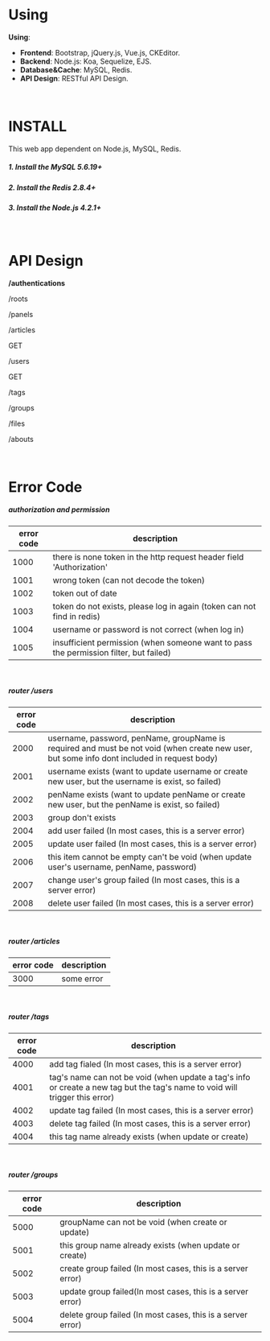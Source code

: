 # Using
**Using**:

* **Frontend**: Bootstrap, jQuery.js, Vue.js, CKEditor.
* **Backend**: Node.js: Koa, Sequelize, EJS.
* **Database&Cache**: MySQL, Redis.
* **API Design**: RESTful API Design.

<br/>

# INSTALL
This web app dependent on Node.js, MySQL, Redis.

##### 1. Install the MySQL 5.6.19+
##### 2. Install the Redis 2.8.4+
##### 3. Install the Node.js 4.2.1+

<br/>

# API Design
**/authentications**

/roots

/panels

/articles

GET

/users

GET

/tags

/groups

/files

/abouts

<br/>

# Error Code

##### authorization and permission
| error code | description |
| ---------- | ----------- |
| 1000 | there is none token in the http request header field 'Authorization' |
| 1001 | wrong token (can not decode the token) |
| 1002 | token out of date |
| 1003 | token do not exists, please log in again (token can not find in redis) |
| 1004 | username or password is not correct (when log in) |
| 1005 | insufficient permission (when someone want to pass the permission filter, but failed) |

<br/>

##### router /users
| error code | description |
| ---------- | ----------- |
| 2000 | username, password, penName, groupName is required and must be not void (when create new user, but some info dont included in request body) |
| 2001 | username exists (want to update username or create new user, but the username is exist, so failed) |
| 2002 | penName exists (want to update penName or create new user, but the penName is exist, so failed) |
| 2003 | group don't exists |
| 2004 | add user failed (In most cases, this is a server error) |
| 2005 | update user failed (In most cases, this is a server error) |
| 2006 | this item cannot be empty can't be void (when update user's username, penName, password) |
| 2007 | change user's group failed (In most cases, this is a server error) |
| 2008 | delete user failed (In most cases, this is a server error) |

<br/>

##### router /articles
| error code | description |
| ---------- | ----------- |
| 3000       | some error  |

<br/>

##### router /tags
| error code | description |
| ---------- | ----------- |
| 4000 | add tag fialed (In most cases, this is a server error) |
| 4001 | tag's name can not be void (when update a tag's info or create a new tag but the tag's name to void will trigger this error) |
| 4002 | update tag failed (In most cases, this is a server error) |
| 4003 | delete tag failed (In most cases, this is a server error) |
| 4004 | this tag name already exists (when update or create) |

<br/>

##### router /groups
| error code | description                                                 |
| ---------- | -----------                                                 |
| 5000       | groupName can not be void (when create or update)           |
| 5001       | this group name already exists (when update or create)      |
| 5002       | create group failed (In most cases, this is a server error) |
| 5003       | update group failed(In most cases, this is a server error)  |
| 5004       | delete group failed (In most cases, this is a server error) |

<br/>

